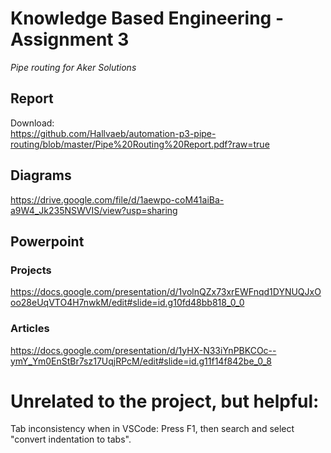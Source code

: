 # Knowledge Based Engineering - Assignment 3

*Pipe routing for Aker Solutions*

## Report

Download:  
https://github.com/Hallvaeb/automation-p3-pipe-routing/blob/master/Pipe%20Routing%20Report.pdf?raw=true

## Diagrams 

https://drive.google.com/file/d/1aewpo-coM41aiBa-a9W4_Jk235NSWVIS/view?usp=sharing

## Powerpoint
### Projects

https://docs.google.com/presentation/d/1volnQZx73xrEWFnqd1DYNUQJxOoo28eUqVTO4H7nwkM/edit#slide=id.g10fd48bb818_0_0

### Articles

https://docs.google.com/presentation/d/1yHX-N33iYnPBKCOc--ymY_Ym0EnStBr7sz17UqjRPcM/edit#slide=id.g11f14f842be_0_8


# Unrelated to the project, but helpful:

Tab inconsistency when in VSCode: Press F1, then search and select "convert indentation to tabs".
